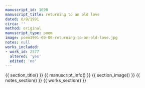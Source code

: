 ```yaml
---
manuscript_id: 1698
manuscript_title: returning to an old love
dated: 0/9/1991
circa: ''
method: original
manuscript_type: poem
image: poem1991-09-00-returning-to-an-old-love.jpg
notes: null
works_included:
- work_id: 2577
  altered: 'yes'
  edited: 'no'
---
```


{{ section_title() }}
{{ manuscript_info() }}
{{ section_image() }}
{{ notes_section() }}
{{ works_section() }}
